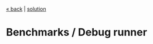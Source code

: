 [« back](../README.md#do-you-need-to-know-how-to-implement-design-patterns) | [solution](./)
# Benchmarks / Debug runner

